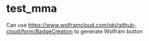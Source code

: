 # test_mma

Can use https://www.wolframcloud.com/obj/github-cloud/form/BadgeCreation to generate Wolfram button
